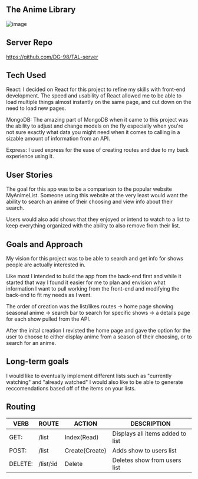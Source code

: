 ## The Anime Library 
![image](https://user-images.githubusercontent.com/85405879/149440750-86e779a0-cf9a-4ef6-b550-036b83ee3c1e.png)

## Server Repo
https://github.com/DG-98/TAL-server

## Tech Used 
React: I decided on React for this project to refine my skills with front-end development. The speed and usability of React allowed me to be able to load multiple things almost instantly on the same page, and cut down on the need to load new pages. 

MongoDB: The amazing part of MongoDB when it came to this project was the ability to adjust and change models on the fly especially when you're not sure exactly what data you might need when it comes to calling in a sizable amount of information from an API.

Express: I used express for the ease of creating routes and due to my back experience using it.

## User Stories
The goal for this app was to be a comparison to the popular website MyAnimeList. Someone using this website at the very least would want the ability to search an anime of their choosing and view info about their search. 

Users would also add shows that they enjoyed or intend to watch to a list to keep everything organized with the ability to also remove from their list. 

## Goals and Approach 
My vision for this project was to be able to search and get info for shows people are actually interested in. 

Like most I intended to build the app from the back-end first and while it started that way I found it easier for me to plan and envision what information I want to pull working from the front-end and modifying the back-end to fit my needs as I went.

The order of creation was the list/likes routes -> home page showing seasonal anime -> search bar to search for specific shows -> a details page for each show pulled from the API.

After the inital creation I revisted the home page and gave the option for the user to choose to either display anime from a season of their choosing, or to search for an anime. 

## Long-term goals 
I would like to eventually implement different lists such as "currently watching" and "already watched" 
I would also like to be able to generate reccomendations based off of the items on your lists. 

## Routing 
| VERB  | ROUTE   | ACTION   | DESCRIPTION   |
|---|---|---|---|
|GET:|/list|Index(Read)|Displays all items added to list|
|POST:|/list|Create(Create)|Adds show to users list|
|DELETE:|/list/:id|Delete   |Deletes show from users list   |
